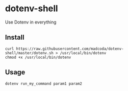 # dotenv-shell
Use Dotenv in everything

## Install

```
curl https://raw.githubusercontent.com/madcoda/dotenv-shell/master/dotenv.sh > /usr/local/bin/dotenv
chmod +x /usr/local/bin/dotenv
```

## Usage
```
dotenv run_my_command param1 param2
```